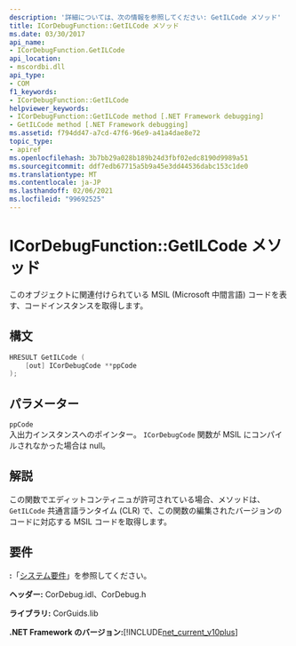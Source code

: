 ```yaml
---
description: '詳細については、次の情報を参照してください: GetILCode メソッド'
title: ICorDebugFunction::GetILCode メソッド
ms.date: 03/30/2017
api_name:
- ICorDebugFunction.GetILCode
api_location:
- mscordbi.dll
api_type:
- COM
f1_keywords:
- ICorDebugFunction::GetILCode
helpviewer_keywords:
- ICorDebugFunction::GetILCode method [.NET Framework debugging]
- GetILCode method [.NET Framework debugging]
ms.assetid: f794dd47-a7cd-47f6-96e9-a41a4dae8e72
topic_type:
- apiref
ms.openlocfilehash: 3b7bb29a028b189b24d3fbf02edc8190d9989a51
ms.sourcegitcommit: ddf7edb67715a5b9a45e3dd44536dabc153c1de0
ms.translationtype: MT
ms.contentlocale: ja-JP
ms.lasthandoff: 02/06/2021
ms.locfileid: "99692525"
---
```

# <a name="icordebugfunctiongetilcode-method"></a>ICorDebugFunction::GetILCode メソッド

このオブジェクトに関連付けられている MSIL (Microsoft 中間言語) コードを表す、コードインスタンスを取得します。  
  
## <a name="syntax"></a>構文  
  
```cpp  
HRESULT GetILCode (  
    [out] ICorDebugCode **ppCode  
);  
```  
  
## <a name="parameters"></a>パラメーター  

 `ppCode`  
 入出力インスタンスへのポインター。 `ICorDebugCode` 関数が MSIL にコンパイルされなかった場合は null。  
  
## <a name="remarks"></a>解説  

 この関数でエディットコンティニュが許可されている場合、メソッドは、 `GetILCode` 共通言語ランタイム (CLR) で、この関数の編集されたバージョンのコードに対応する MSIL コードを取得します。  
  
## <a name="requirements"></a>要件  

 **:**「[システム要件](../../get-started/system-requirements.md)」を参照してください。  
  
 **ヘッダー:** CorDebug.idl、CorDebug.h  
  
 **ライブラリ:** CorGuids.lib  
  
 **.NET Framework のバージョン:**[!INCLUDE[net_current_v10plus](../../../../includes/net-current-v10plus-md.md)]
